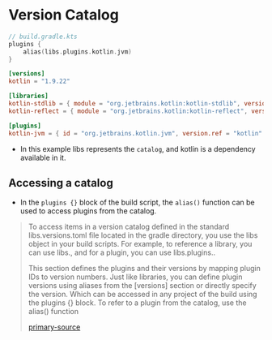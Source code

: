 # Version Catalog

```kotlin
// build.gradle.kts
plugins {
    alias(libs.plugins.kotlin.jvm)
}
```

```toml
[versions]
kotlin = "1.9.22"

[libraries]
kotlin-stdlib = { module = "org.jetbrains.kotlin:kotlin-stdlib", version.ref = "kotlin" }
kotlin-reflect = { module = "org.jetbrains.kotlin:kotlin-reflect", version.ref = "kotlin" }

[plugins]
kotlin-jvm = { id = "org.jetbrains.kotlin.jvm", version.ref = "kotlin" }
```

- In this example libs represents the `catalog`, and kotlin is a dependency available in it.

## Accessing a catalog

- In the `plugins {}` block of the build script, the `alias()` function can be used to access plugins from the catalog.

> To access items in a version catalog defined in the standard libs.versions.toml file located in the gradle directory,
> you use the libs object in your build scripts. For example, to reference a library, you can use libs.<alias>, and for
> a plugin, you can use libs.plugins.<alias>.
> 
> This section defines the plugins and their versions by mapping plugin IDs to version numbers. Just like libraries, you
> can define plugin versions using aliases from the [versions] section or directly specify the version.
> Which can be accessed in any project of the build using the plugins {} block. To refer to a plugin from the catalog,
> use the alias() function
> 
> [primary-source](https://docs.gradle.org/current/userguide/version_catalogs.html#sec:accessing-catalog)
